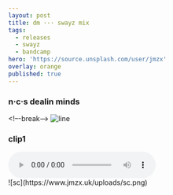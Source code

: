 ```yaml
---
layout: post
title: dm ··· swayz mix
tags:
  - releases
  - swayz
  - bandcamp
hero: 'https://source.unsplash.com/user/jmzx'
overlay: orange
published: true
---
```

###  n·c·s dealin minds
<!–-break-–>
![line](https://www.jmzx.uk/uploads/891.png)
<article>
	<div class="cont">
		<h3>clip1</h3>
	</div>
	<audio class="audio" controls="controls">
		<source type="audio/mpeg" src="https://www.jmzx.uk/uploads/audio/03_Dealin_Minds_(Swayz_Dnb_Cut).m4a?_=1">
	</audio>
</article>
![sc](https://www.jmzx.uk/uploads/sc.png)
